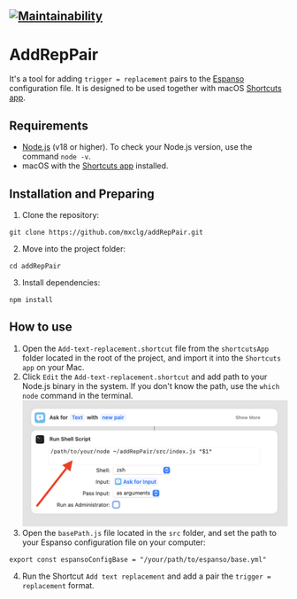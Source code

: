 ## [![Maintainability](https://qlty.sh/badges/c827ba96-6a0a-443c-b0c2-ff091e81a5fd/maintainability.svg)](https://qlty.sh/gh/mxclg/projects/addRepPair)

# AddRepPair

It's a tool for adding `trigger = replacement` pairs to the [Espanso](https://espanso.org/) configuration file. It is designed to be used together with macOS [Shortcuts app](https://support.apple.com/en-gb/guide/shortcuts-mac/apdf22b0444c/mac).

## Requirements

- [Node.js](https://nodejs.org/en) (v18 or higher). To check your Node.js version, use the command `node -v`.
- macOS with the [Shortcuts app](https://apps.apple.com/us/app/shortcuts/id915249334) installed.

## Installation and Preparing

1.  Clone the repository:

```
git clone https://github.com/mxclg/addRepPair.git
```

2.  Move into the project folder:

```
cd addRepPair
```

3.  Install dependencies:

```
npm install
```

## How to use

1.  Open the `Add-text-replacement.shortcut` file from the `shortcutsApp` folder located in the root of the project,
    and import it into the `Shortcuts app` on your Mac.
2.  Click `Edit` the `Add-text-replacement.shortcut` and add path to your Node.js binary in the system. If you don't know the path, use the `which node` command in the terminal.
    ![](src/assets/images/add-path-to-node-screenshot.png)
3.  Open the `basePath.js` file located in the `src` folder, and set the path to your Espanso configuration file on your computer:

```
export const espansoConfigBase = "/your/path/to/espanso/base.yml"
```

4.  Run the Shortcut `Add text replacement` and add a pair the `trigger = replacement` format.
